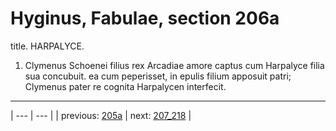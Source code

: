 # Hyginus, Fabulae, section 206a

title. HARPALYCE.



1. Clymenus Schoenei filius rex Arcadiae amore captus cum Harpalyce filia sua concubuit. ea cum peperisset, in epulis filium apposuit patri; Clymenus pater re cognita Harpalycen interfecit.



---

| --- | --- |
| previous: [205a](../205a/) | next: [207_218](../207_218/) |